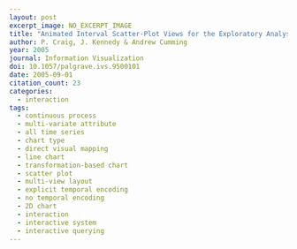 ```yaml
---
layout: post
excerpt_image: NO_EXCERPT_IMAGE
title: "Animated Interval Scatter-Plot Views for the Exploratory Analysis of Large-Scale Microarray Time-Course Data"
author: P. Craig, J. Kennedy & Andrew Cumming
year: 2005
journal: Information Visualization
doi: 10.1057/palgrave.ivs.9500101
date: 2005-09-01
citation_count: 23
categories:
  - interaction
tags:
  - continuous process
  - multi-variate attribute
  - all time series
  - chart type
  - direct visual mapping
  - line chart
  - transformation-based chart
  - scatter plot
  - multi-view layout
  - explicit temporal encoding
  - no temporal encoding
  - 2D chart
  - interaction
  - interactive system
  - interactive querying
---
```

